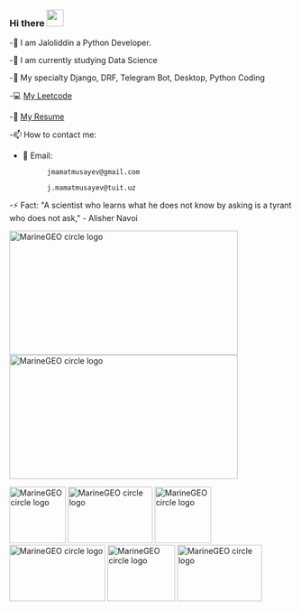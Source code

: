 
###        Hi there  <img src="https://media.giphy.com/media/w1OBpBd7kJqHrJnJ13/giphy.gif" width="30" >

-🔭  I am Jaloliddin a Python Developer.

-🌱 I am currently studying Data Science

-💬 My specialty Django, DRF, Telegram Bot, Desktop, Python Coding

-💻 [My Leetcode](https://leetcode.com/Jaloliddin1006/) 

-📄 [My Resume](https://docs.google.com/document/d/12dFIYrIvAyFt3DepxYNgVvOPlbKaCI_VAE564W19DyA/edit?usp=sharing/)


-📫 How to contact me:
  * 📧 Email: 
  
              jmamatmusayev@gmail.com 
  
              j.mamatmusayev@tuit.uz

-⚡ Fact: "A scientist who learns what he does not know by asking is a tyrant who does not ask," - Alisher Navoi



<img src="https://user-images.githubusercontent.com/70073648/201748719-b86ffb9d-0cc4-4684-a60d-89ba54a443ac.gif" alt="MarineGEO circle logo" style="height: 220px; width:405px;"/> <img src="https://user-images.githubusercontent.com/70073648/201746077-3b7875ce-bc61-4fa9-beb2-2b4bf364e3d5.gif" alt="MarineGEO circle logo" style="height: 220px; width:405px;"/> 

<img src="https://user-images.githubusercontent.com/70073648/201746101-6e38907c-6594-43b3-b50c-877c2fc6d160.gif" alt="MarineGEO circle logo" style="height: 100px; width:100px;"/>  <img src="https://user-images.githubusercontent.com/70073648/201746125-4016ea7f-4091-48b5-b0a5-e82cd746a286.gif" alt="MarineGEO circle logo" style="height: 100px; width:150px;"/>  <img src="https://user-images.githubusercontent.com/70073648/201746159-ddcf81d3-c3d1-4553-816d-2a55eda097eb.gif" alt="MarineGEO circle logo" style="height: 100px; width:100px;"/>   <img src="https://user-images.githubusercontent.com/70073648/201746112-e536f85e-3350-423b-b7e6-070f2427516b.gif" alt="MarineGEO circle logo" style="height: 100px; width:170px;"/>   <img src="https://user-images.githubusercontent.com/70073648/201747745-d43e32db-7176-40d8-a3ea-87b8068e9131.gif" alt="MarineGEO circle logo" style="height: 100px; width:120px;"/>  <img src="https://user-images.githubusercontent.com/70073648/201748816-0db3a8da-26ab-4f5e-b9b5-24fa0790add2.gif" alt="MarineGEO circle logo" style="height: 100px; width:150px;"/>  


 
